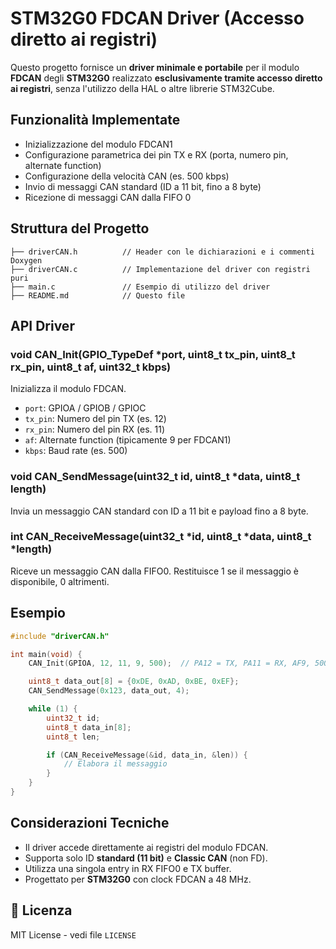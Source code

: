 # STM32G0 FDCAN Driver (Accesso diretto ai registri)

Questo progetto fornisce un **driver minimale e portabile** per il modulo **FDCAN** degli **STM32G0** realizzato **esclusivamente tramite accesso diretto ai registri**, senza l'utilizzo della HAL o altre librerie STM32Cube.

## Funzionalità Implementate

* Inizializzazione del modulo FDCAN1
* Configurazione parametrica dei pin TX e RX (porta, numero pin, alternate function)
* Configurazione della velocità CAN (es. 500 kbps)
* Invio di messaggi CAN standard (ID a 11 bit, fino a 8 byte)
* Ricezione di messaggi CAN dalla FIFO 0

## Struttura del Progetto

```
├── driverCAN.h          // Header con le dichiarazioni e i commenti Doxygen
├── driverCAN.c          // Implementazione del driver con registri puri
├── main.c               // Esempio di utilizzo del driver
├── README.md            // Questo file
```

## API Driver

### void CAN\_Init(GPIO\_TypeDef \*port, uint8\_t tx\_pin, uint8\_t rx\_pin, uint8\_t af, uint32\_t kbps)

Inizializza il modulo FDCAN.

* `port`: GPIOA / GPIOB / GPIOC
* `tx_pin`: Numero del pin TX (es. 12)
* `rx_pin`: Numero del pin RX (es. 11)
* `af`: Alternate function (tipicamente 9 per FDCAN1)
* `kbps`: Baud rate (es. 500)

### void CAN\_SendMessage(uint32\_t id, uint8\_t \*data, uint8\_t length)

Invia un messaggio CAN standard con ID a 11 bit e payload fino a 8 byte.

### int CAN\_ReceiveMessage(uint32\_t \*id, uint8\_t \*data, uint8\_t \*length)

Riceve un messaggio CAN dalla FIFO0. Restituisce 1 se il messaggio è disponibile, 0 altrimenti.

## Esempio

```c
#include "driverCAN.h"

int main(void) {
    CAN_Init(GPIOA, 12, 11, 9, 500);  // PA12 = TX, PA11 = RX, AF9, 500 kbps

    uint8_t data_out[8] = {0xDE, 0xAD, 0xBE, 0xEF};
    CAN_SendMessage(0x123, data_out, 4);

    while (1) {
        uint32_t id;
        uint8_t data_in[8];
        uint8_t len;

        if (CAN_ReceiveMessage(&id, data_in, &len)) {
            // Elabora il messaggio
        }
    }
}
```

## Considerazioni Tecniche

* Il driver accede direttamente ai registri del modulo FDCAN.
* Supporta solo ID **standard (11 bit)** e **Classic CAN** (non FD).
* Utilizza una singola entry in RX FIFO0 e TX buffer.
* Progettato per **STM32G0** con clock FDCAN a 48 MHz.

## 📜 Licenza

MIT License - vedi file `LICENSE`


